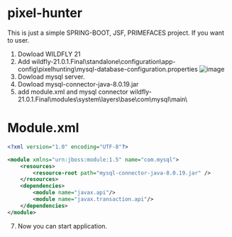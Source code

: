# pixel-hunter

This is just a simple SPRING-BOOT, JSF, PRIMEFACES project.
If you want to user. 
1. Dowload WILDFLY 21 
2. Add wildfly-21.0.1.Final\standalone\configuration\app-config\pixelhunting\mysql-database-configuration.properties 
![image](https://user-images.githubusercontent.com/45422159/110942563-3e35ff00-833a-11eb-91e3-a67ab1668771.png)
4. Dowload mysql server.
5. Dowload mysql-connector-java-8.0.19.jar
6. add  module.xml and mysql connector wildfly-21.0.1.Final\modules\system\layers\base\com\mysql\main\
# Module.xml

```xml
<?xml version="1.0" encoding="UTF-8"?>

<module xmlns="urn:jboss:module:1.5" name="com.mysql">
    <resources>
        <resource-root path="mysql-connector-java-8.0.19.jar" />
    </resources>
    <dependencies>
        <module name="javax.api"/>
        <module name="javax.transaction.api"/>
    </dependencies>
</module>
```

7. Now you can start application.

